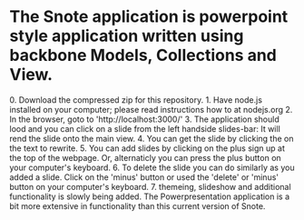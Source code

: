 
<h1>The Snote application is powerpoint style application written using backbone Models, Collections and View.</h1>

<p>
0. Download the compressed zip for this repository.
1. Have node.js installed on your computer; please read instructions how to at nodejs.org
2. In the browser, goto to 'http://localhost:3000/'
3. The application should lood and you can click on a slide from the left handside slides-bar: It will rend the slide onto the main view.
4. You can get the slide by clicking the on the text to rewrite.
5. You can add slides by clicking on the plus sign up at the top of the webpage. Or, alternaticly you can press the plus button on your computer's keyboard.
6. To delete the slide you can do similarly as you added a slide. Click on the 'minus' button or used the 'delete' or 'minus' button on your computer's keyboard.
7. themeing, slideshow and additional functionality is slowly being added. The Powerpresentation application is a bit more extensive in functionality than this current version of Snote.
</p>